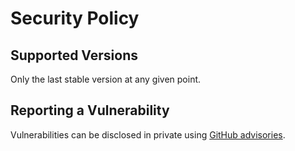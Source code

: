 # Security Policy

## Supported Versions

Only the last stable version at any given point.

## Reporting a Vulnerability

Vulnerabilities can be disclosed in private using
[GitHub advisories](https://github.com/lindell/multi-gitter/security).
